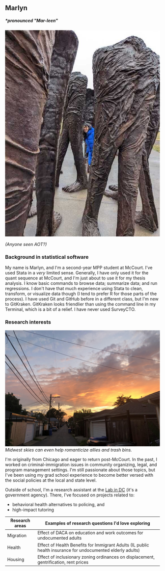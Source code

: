 ## Marlyn 

##### \*pronounced "Mar-leen" 

![_me_](img/bio_pic.png)

_(Anyone seen AOT?)_

### Background in statistical software

My name is Marlyn, and I'm a second-year MPP student at McCourt. I've used Stata in a _very_ limited sense. Generally, I have only used it for the quant sequence at McCourt, and I'm just about to use it for my thesis analysis. I know basic commands to browse data; summarize data; and run regressions. I don't have that much experience using Stata to clean, transform, or visualize data though (I tend to prefer R for those parts of the process). I have used Git and GitHub before in a different class, but I'm new to GitKraken. GitKraken looks friendlier than using the command line in my Terminal, which is a bit of a relief. I have never used SurveyCTO.

### Research interests

![chi](img/chicago.png) 
_Midwest skies can even help romanticize allies and trash bins._

I'm originally from Chicago and eager to return post-McCourt. In the past, I worked on criminal-immigration issues in community organizing, legal, and program management settings. I'm still passionate about those topics, but I've been using my grad school experience to become better versed with the social policies at the local and state level. 

Outside of school, I'm a research assistant at the [Lab in DC](https://thelabprojects.dc.gov/ "Lab in DC") (it's a government agency). There, I've focused on projects related to:
*	behavioral health alternatives to policing, and 
*	high-impact tutoring


| Research areas | Examples of research questions I'd love exploring                                                                           |
|----------------|-------------------------------------------------------------------------------------------------------------|
| Migration      | Effect of DACA on education and work outcomes for undocumented adults                                        |
| Health         | Effect of Health Benefits for Immigrant Adults (IL public health insurance for undocumented elderly adults) |
| Housing        | Effect of inclusionary zoning ordinances on displacement, gentrification, rent prices  
